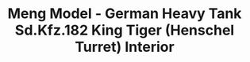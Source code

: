 ---
layout: product
title: "Meng Model - German Heavy Tank  Sd.Kfz.182 King Tiger (Henschel Turret) Interior"
price: "4600" 
desc: "N/A"
img_path: "/assets/img/MM-SPS--037.jpg"
brand: "N/A"
available: false
special_offer: false
new: false
soon: false
cat: "010000"
subcat: "011000"
subsubcat: "0N/A"
sifra: "MM-SPS--037"
---